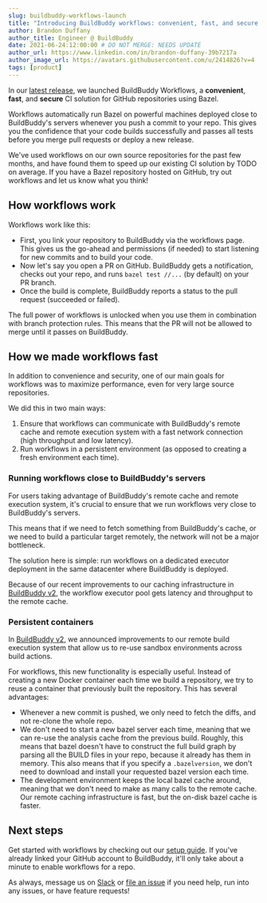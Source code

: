 ```yaml
---
slug: buildbuddy-workflows-launch
title: "Introducing BuildBuddy workflows: convenient, fast, and secure CI for bazel"
author: Brandon Duffany
author_title: Engineer @ BuildBuddy
date: 2021-06-24:12:00:00 # DO NOT MERGE: NEEDS UPDATE
author_url: https://www.linkedin.com/in/brandon-duffany-39b7217a
author_image_url: https://avatars.githubusercontent.com/u/2414826?v=4
tags: [product]
---
```


In our [latest release](TODO/LINK_TO_RELEASE_POST), we launched BuildBuddy
Workflows, a **convenient**, **fast**, and **secure** CI solution for
GitHub repositories using Bazel.

Workflows automatically run Bazel on powerful machines deployed close
to BuildBuddy's servers whenever you push a commit to your repo.
This gives you the confidence that your code builds successfully and
passes all tests before you merge pull requests or deploy a new release.

We've used workflows on our own source repositories for the past few
months, and have found them to speed up our existing CI solution by TODO
on average. If you have a Bazel repository hosted on GitHub, try out
workflows and let us know what you think!

<!-- TODO: Chart comparing GitHub CI times to BuildBuddy CI -->

## How workflows work

Workflows work like this:

- First, you link your repository to BuildBuddy via the workflows
  page. This gives us the go-ahead and permissions (if needed) to start
  listening for new commits and to build your code.
- Now let's say you open a PR on GitHub. BuildBuddy gets a notification,
  checks out your repo, and runs `bazel test //...` (by default) on your PR
  branch.
- Once the build is complete, BuildBuddy reports a status to the pull
  request (succeeded or failed).

The full power of workflows is unlocked when you use them in combination
with branch protection rules. This means that the PR will not be allowed
to merge until it passes on BuildBuddy.

## How we made workflows fast

In addition to convenience and security, one of our main goals for workflows
was to maximize performance, even for very large source repositories.

We did this in two main ways:

1. Ensure that workflows can communicate with BuildBuddy's remote cache and
   remote execution system with a fast network connection (high throughput
   and low latency).
2. Run workflows in a persistent environment (as opposed to creating a
   fresh environment each time).

### Running workflows close to BuildBuddy's servers

For users taking advantage of BuildBuddy's remote cache and remote
execution system, it's crucial to ensure that we run workflows very close
to BuildBuddy's servers.

This means that if we need to fetch something from BuildBuddy's cache, or
we need to build a particular target remotely, the network will not be
a major bottleneck.

The solution here is simple: run workflows on a dedicated executor
deployment in the same datacenter where BuildBuddy is deployed.

Because of our recent improvements to our caching infrastructure
in [BuildBuddy v2](introducing-buildbuddy-v2), the workflow executor
pool gets <!-- TODO --> latency and <!-- TODO --> throughput to
the remote cache.

### Persistent containers

In [BuildBuddy v2](introducing-buildbuddy-v2#sandboxing), we announced
improvements to our remote build execution system that allow us to re-use
sandbox environments across build actions.

For workflows, this new functionality is especially useful. Instead of creating
a new Docker container each time we build a repository, we
try to reuse a container that previously built the repository. This has
several advantages:

- Whenever a new commit is pushed, we only need to fetch the diffs,
  and not re-clone the whole repo.
- We don't need to start a new bazel server each time, meaning that
  we can re-use the analysis cache from the previous build. Roughly,
  this means that bazel doesn't have to construct the full build graph by
  parsing all the BUILD files in your repo, because it already has them in
  memory. This also means that if you specify a `.bazelversion`, we don't
  need to download and install your requested bazel version each time.
- The development environment keeps the local bazel cache around, meaning
  that we don't need to make as many calls to the remote cache. Our
  remote caching infrastructure is fast, but the on-disk bazel cache
  is faster.

## Next steps

Get started with workflows by checking out our [setup guide](/docs/workflows-setup/).
If you've already linked your GitHub account to BuildBuddy, it'll only take
about a minute to enable workflows for a repo.

<!-- TODO: webm video of one-click setup process -->

As always, message us on [Slack](https://buildbuddy.slack.com) or
[file an issue](https://github.com/buildbuddy-io/buildbuddy/issues/new)
if you need help, run into any issues, or have feature requests!
